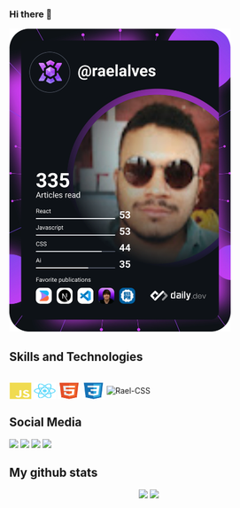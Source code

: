 ### Hi there 👋

<a href="https://app.daily.dev/DailyDevTips"><img src="https://github.com/raelalves182/raelalves182/blob/main/devcard.svg" width="400" alt="Israel Alves's Dev Card"/></a>


## Skills and Technologies
<div style="display: inline_block"><br>
    <img align="center" alt="Rael-Js" height="30" width="40" src="https://raw.githubusercontent.com/devicons/devicon/master/icons/javascript/javascript-plain.svg">
    <img align="center" alt="Rael-React" height="30" width="40" src="https://raw.githubusercontent.com/devicons/devicon/master/icons/react/react-original.svg">
    <img align="center" alt="Rael-HTML" height="30" width="40" src="https://raw.githubusercontent.com/devicons/devicon/master/icons/html5/html5-original.svg">
    <img align="center" alt="Rael-CSS" height="30" width="40" src="https://raw.githubusercontent.com/devicons/devicon/master/icons/css3/css3-original.svg">
    <img align="center" alt="Rael-CSS" height="30" width="70" src="https://img.shields.io/badge/Sass-CC6699?style=for-the-badge&logo=sass&logoColor=white">
</div>
  
  ##

## Social Media 
<div> 
    <a href="https://instagram.com/_israelalves" target="_blank"><img src="https://img.shields.io/badge/-Instagram-%23E4405F?style=for-the-badge&logo=instagram&logoColor=white" target="_blank"></a>
    <a href = "mailto:raelsullivan@gmail.com"><img src="https://img.shields.io/badge/-Gmail-%23333?style=for-the-badge&logo=gmail&logoColor=white" target="_blank"></a>
    <a href="https://www.linkedin.com/in/israel-alves-dev/" target="_blank"><img src="https://img.shields.io/badge/-LinkedIn-%230077B5?style=for-the-badge&logo=linkedin&logoColor=white" target="_blank"></a>
    <a href="https://twitter.com/IsraelAlves182" target="_blank"><img src="https://img.shields.io/badge/Twitter-1DA1F2?style=for-the-badge&logo=twitter&logoColor=white" target="_blank"></a> 
</div>

  ##

## My github stats
<div align="center">
  <img  height="165em" width: "100em" src="https://github-readme-stats.vercel.app/api?username=raelalves182&theme=dracula&show_icons=true&hide_border=true&count_private=true" />
  <img  height="165em" width: "100em" src="https://github-readme-streak-stats.herokuapp.com/?user=raelalves182&theme=dracula&hide_border=true" />
</div>
<!--
**raelalves182/raelalves182** is a ✨ _special_ ✨ repository because its `README.md` (this file) appears on your GitHub profile.

Here are some ideas to get you started:

- 🔭 I’m currently working on ...
- 🌱 I’m currently learning ...
- 👯 I’m looking to collaborate on ...
- 🤔 I’m looking for help with ...
- 💬 Ask me about ...
- 📫 How to reach me: ...
- 😄 Pronouns: ...
- ⚡ Fun fact: ...
-->
